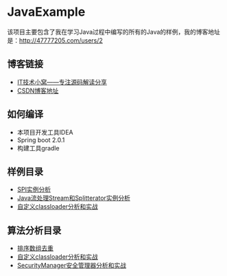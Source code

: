 # JavaExample
该项目主要包含了我在学习Java过程中编写的所有的Java的样例，我的博客地址是：http://47777205.com/users/2

## 博客链接
* [IT技术小窝——专注源码解读分享](http://47777205.com)
* [CSDN博客地址](https://blog.csdn.net/m47838704/)

## 如何编译
* 本项目开发工具IDEA
* Spring boot 2.0.1
* 构建工具gradle

## 样例目录
* [SPI实例分析](http://47777205.com/view/19)
* [Java流处理Stream和Splitterator实例分析](http://47777205.com/view/7)
* [自定义classloader分析和实战](http://47777205.com/view/21)

## 算法分析目录
* [排序数组去重](https://github.com/mh47838704/JavaExample/blob/master/src/test/java/leetcode/array/TestDuplicat.java)
* [自定义classloader分析和实战](http://47777205.com/view/19)
* [SecurityManager安全管理器分析和实战](http://47777205.com/view/24)



